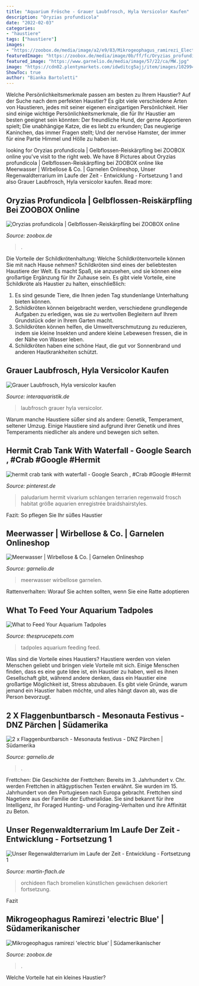 ```yaml
---
title: "Aquarium Frösche - Grauer Laubfrosch, Hyla Versicolor Kaufen"
description: "Oryzias profundicola"
date: "2022-02-03"
categories:
- "haustiere"
tags: ["haustiere"]
images:
- "https://zoobox.de/media/image/a2/e9/83/Mikrogeophagus_ramirezi_Electric_Blue_M_1.png"
featuredImage: "https://zoobox.de/media/image/0b/ff/fc/Oryzias_profundicola_1shalMStpXz6WE.png"
featured_image: "https://www.garnelio.de/media/image/57/22/ca/MW.jpg"
image: "https://cdn02.plentymarkets.com/idwditcg5ajj/item/images/102994/full/Grauer-Laubfrosch-Hyla-versicolor-1.jpg"
ShowToc: true
author: "Bianka Bartoletti"
---
```



Welche Persönlichkeitsmerkmale passen am besten zu Ihrem Haustier?
Auf der Suche nach dem perfekten Haustier? Es gibt viele verschiedene Arten von Haustieren, jedes mit seiner eigenen einzigartigen Persönlichkeit. Hier sind einige wichtige Persönlichkeitsmerkmale, die für Ihr Haustier am besten geeignet sein könnten:
Der freundliche Hund, der gerne Apportieren spielt;
Die unabhängige Katze, die es liebt zu erkunden;
Das neugierige Kaninchen, das immer Fragen stellt;
Und der nervöse Hamster, der immer für eine Partie Himmel und Hölle zu haben ist.

	

		
looking for Oryzias profundicola | Gelbflossen-Reiskärpfling bei ZOOBOX online you've visit to the right web. We have 8 Pictures about Oryzias profundicola | Gelbflossen-Reiskärpfling bei ZOOBOX online like Meerwasser | Wirbellose &amp; Co. | Garnelen Onlineshop, Unser Regenwaldterrarium im Laufe der Zeit - Entwicklung - Fortsetzung 1 and also Grauer Laubfrosch, Hyla versicolor kaufen. Read more:
		
    
## Oryzias Profundicola | Gelbflossen-Reiskärpfling Bei ZOOBOX Online

<img loading=lazy src="https://zoobox.de/media/image/0b/ff/fc/Oryzias_profundicola_1shalMStpXz6WE.png" onerror="this.onerror=null;this.src='https://tse2.mm.bing.net/th?id=OIP.n-jXSuSVU_Ugvy0vlDKXkgHaFk&amp;pid=15.1';" alt="Oryzias profundicola | Gelbflossen-Reiskärpfling bei ZOOBOX online">

_Source: zoobox.de_

>. 

	

Die Vorteile der Schildkrötenhaltung: Welche Schildkrötenvorteile können Sie mit nach Hause nehmen?
Schildkröten sind eines der beliebtesten Haustiere der Welt. Es macht Spaß, sie anzusehen, und sie können eine großartige Ergänzung für Ihr Zuhause sein. Es gibt viele Vorteile, eine Schildkröte als Haustier zu halten, einschließlich:
1. Es sind gesunde Tiere, die Ihnen jeden Tag stundenlange Unterhaltung bieten können.
2. Schildkröten können beigebracht werden, verschiedene grundlegende Aufgaben zu erledigen, was sie zu wertvollen Begleitern auf Ihrem Grundstück oder in Ihrem Garten macht.
3. Schildkröten können helfen, die Umweltverschmutzung zu reduzieren, indem sie kleine Insekten und andere kleine Lebewesen fressen, die in der Nähe von Wasser leben.
4. Schildkröten haben eine schöne Haut, die gut vor Sonnenbrand und anderen Hautkrankheiten schützt.

    
## Grauer Laubfrosch, Hyla Versicolor Kaufen

<img loading=lazy src="https://cdn02.plentymarkets.com/idwditcg5ajj/item/images/102994/full/Grauer-Laubfrosch-Hyla-versicolor-1.jpg" onerror="this.onerror=null;this.src='https://tse4.mm.bing.net/th?id=OIP.SevAysSCZbKBwrgMsVSvpAHaE8&amp;pid=15.1';" alt="Grauer Laubfrosch, Hyla versicolor kaufen">

_Source: interaquaristik.de_

>laubfrosch grauer hyla versicolor. 

	

Warum manche Haustiere süßer sind als andere: Genetik, Temperament, seltener Umzug.
Einige Haustiere sind aufgrund ihrer Genetik und ihres Temperaments niedlicher als andere und bewegen sich selten.

    
## Hermit Crab Tank With Waterfall - Google Search , #Crab #Google #Hermit

<img loading=lazy src="https://i.pinimg.com/736x/8c/72/3b/8c723bf9b40216a66e9de58546f822e1.jpg" onerror="this.onerror=null;this.src='https://tse4.mm.bing.net/th?id=OIP.-dgAndOKGZljt87r5YmDPQHaJ4&amp;pid=15.1';" alt="hermit crab tank with waterfall - Google Search , #Crab #Google #Hermit">

_Source: pinterest.de_

>paludarium hermit vivarium schlangen terrarien regenwald frosch habitat größe aquarien enregistrée braidshairstyles. 

	

Fazit: So pflegen Sie Ihr süßes Haustier

    
## Meerwasser | Wirbellose &amp; Co. | Garnelen Onlineshop

<img loading=lazy src="https://www.garnelio.de/media/image/57/22/ca/MW.jpg" onerror="this.onerror=null;this.src='https://tse3.mm.bing.net/th?id=OIP.uhECIhHXSzqQ3ae9as40dQHaIO&amp;pid=15.1';" alt="Meerwasser | Wirbellose &amp; Co. | Garnelen Onlineshop">

_Source: garnelio.de_

>meerwasser wirbellose garnelen. 

	

Rattenverhalten: Worauf Sie achten sollten, wenn Sie eine Ratte adoptieren

    
## What To Feed Your Aquarium Tadpoles

<img loading=lazy src="https://www.thesprucepets.com/thmb/r7F2R8gLS9X-OrgYfoitQFjNqfw=/1500x1041/filters:fill(auto,1)/ScreenShot2019-11-21at10.39.56AM-4397b2e2fc6f4b70b358047825f76bc1.png" onerror="this.onerror=null;this.src='https://tse3.mm.bing.net/th?id=OIP.FAZMTFX2GQWNzEUtqDYY4wHaFI&amp;pid=15.1';" alt="What to Feed Your Aquarium Tadpoles">

_Source: thesprucepets.com_

>tadpoles aquarium feeding feed. 

	

Was sind die Vorteile eines Haustiers?
Haustiere werden von vielen Menschen geliebt und bringen viele Vorteile mit sich. Einige Menschen finden, dass es eine gute Idee ist, ein Haustier zu haben, weil es ihnen Gesellschaft gibt, während andere denken, dass ein Haustier eine großartige Möglichkeit ist, Stress abzubauen. Es gibt viele Gründe, warum jemand ein Haustier haben möchte, und alles hängt davon ab, was die Person bevorzugt.

    
## 2 X Flaggenbuntbarsch - Mesonauta Festivus - DNZ Pärchen | Südamerika

<img loading=lazy src="https://www.garnelio.de/media/image/15/0e/f8/700040.jpg" onerror="this.onerror=null;this.src='https://tse3.mm.bing.net/th?id=OIP.7e-hFStyhYws_pTH_h5WWwHaF7&amp;pid=15.1';" alt="2 x Flaggenbuntbarsch - Mesonauta festivus - DNZ Pärchen | Südamerika">

_Source: garnelio.de_

>. 

	

Frettchen: Die Geschichte der Frettchen: Bereits im 3. Jahrhundert v. Chr. werden Frettchen in altägyptischen Texten erwähnt. Sie wurden im 15. Jahrhundert von den Portugiesen nach Europa gebracht.
Frettchen sind Nagetiere aus der Familie der Eutherialidae. Sie sind bekannt für ihre Intelligenz, ihr Foraged Hunting- und Foraging-Verhalten und ihre Affinität zu Beton.

    
## Unser Regenwaldterrarium Im Laufe Der Zeit - Entwicklung - Fortsetzung 1

<img loading=lazy src="https://www.martin-flach.de/assets/images/autogen/a_Vitrine_ab_Juni_2014-IMG_2313_1.jpg" onerror="this.onerror=null;this.src='https://tse2.mm.bing.net/th?id=OIP.HP0T-4sshBjjLVd38mkKlgHaHG&amp;pid=15.1';" alt="Unser Regenwaldterrarium im Laufe der Zeit - Entwicklung - Fortsetzung 1">

_Source: martin-flach.de_

>orchideen flach bromelien künstlichen gewächsen dekoriert fortsetzung. 

	

Fazit

    
## Mikrogeophagus Ramirezi &#039;electric Blue&#039; | Südamerikanischer

<img loading=lazy src="https://zoobox.de/media/image/a2/e9/83/Mikrogeophagus_ramirezi_Electric_Blue_M_1.png" onerror="this.onerror=null;this.src='https://tse3.mm.bing.net/th?id=OIP.06Q_qnYlclBO5NW-HnstKAHaFk&amp;pid=15.1';" alt="Mikrogeophagus ramirezi &#039;electric blue&#039; | Südamerikanischer">

_Source: zoobox.de_

>. 

	

Welche Vorteile hat ein kleines Haustier?

